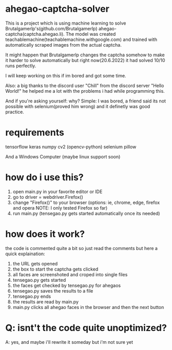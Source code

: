 # ahegao-captcha-solver

This is a project which is using machine learning to solve Brutalgamerlp's(github.com/Brutalgamerlp) ahegao-captcha(captcha.ahegao.li).
The model was created teachablemachine(teachablemachine.withgoogle.com) and trained with automatically scraped images from the actual captcha.

It might happen that Brutalgamerlp changes the captcha somehow to make it harder to solve automatically but right now(20.6.2022) it had solved 10/10 runs perfectly.

I will keep working on this if im bored and got some time.

Also: a big thanks to the discord user "Chill" from the discord server "Hello World!" he helped me a lot with the problems i had while programming this.

And if you're asking yourself: why?
Simple: I was bored, a friend said its not possible with selenium(proved him wrong) and it definetly was good practice.



# requirements
tensorflow
keras
numpy
cv2 (opencv-python)
selenium
pillow

And a Windows Computer (maybe linux support soon)



# how do i use this?

1. open main.py in your favorite editor or IDE
2. go to driver = webdriver.Firefox()
3. change "Firefox()" to your browser (options: ie, chrome, edge, firefox and opera    NOTE: I only tested Firefox so far)
4. run main.py (tensegao.py gets started automatically once its needed)



# how does it work?

the code is commented quite a bit so just read the comments but here a quick explaination:
1. the URL gets opened
2. the box to start the captcha gets clicked
3. all faces are screenshoted and croped into single files
4. tensegao.py gets started
5. the faces get checked by tensegao.py for ahegaos
6. tensegao.py saves the results to a file
7. tensegao.py ends
8. the results are read by main.py 
9. main.py clicks all ahegao faces in the browser and then the next button


# Q: isnt't the code quite unoptimized?
A: yes, and maybe i'll rewrite it someday but i'm not sure yet
